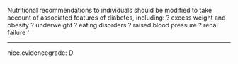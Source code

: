 Nutritional recommendations to individuals should be modified to take account of associated features of diabetes, including:
? excess weight and obesity
? underweight
? eating disorders
? raised blood pressure
? renal failure
'

---
 nice.evidencegrade: D
